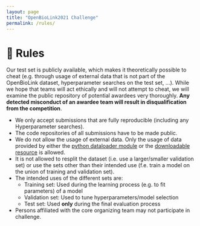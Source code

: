 ```yaml
---
layout: page
title: "OpenBioLink2021 Challenge"
permalink: /rules/
---
```


# 📜 Rules

Our test set is publicly available, which makes it theoretically possible to cheat (e.g. through usage of external data that is not part of the OpenBioLink dataset, hyperparameter searches on the test set, ...). While we hope that teams will act ethically and will not attempt to cheat, we will examine the public repository of potential awardees very thoroughly. **Any detected misconduct of an awardee team will result in disqualification from the competition**.

+ We only accept submissions that are fully reproducible (including any Hyperparameter searches).
+ The code repositories of all submissions have to be made public.
+ We do not allow the usage of external data. Only the usage of data provided by either the [python dataloader module](../dataset) or the [downloadable resource](https://zenodo.org/record/5361324/files/KGID_HQ_DIR.zip) is allowed.
+ It is not allowed to resplit the dataset (i.e. use a larger/smaller validation set) or use the sets other than their intended use (f.e. train a model on the union of training and validation set).
+ The intended uses of the different sets are:
    * Training set: Used during the learning process (e.g. to fit parameters) of a model
    * Validation set: Used to tune hyperparameters/model selection
    * Test set: Used **only** during the final evaluation process
+ Persons affiliated with the core organizing team may not participate in challenge.

